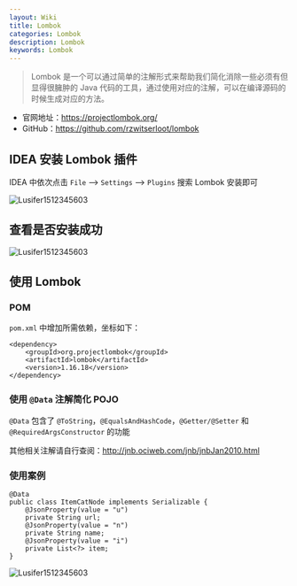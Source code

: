 ```yaml
---
layout: Wiki
title: Lombok
categories: Lombok
description: Lombok
keywords: Lombok
---
```


> Lombok 是一个可以通过简单的注解形式来帮助我们简化消除一些必须有但显得很臃肿的 Java 代码的工具，通过使用对应的注解，可以在编译源码的时候生成对应的方法。

- 官网地址：https://projectlombok.org/
- GitHub：https://github.com/rzwitserloot/lombok

## IDEA 安装 Lombok 插件

IDEA 中依次点击 `File` --> `Settings` --> `Plugins` 搜索 Lombok 安装即可

![Lusifer1512345603](https://i.loli.net/2021/03/14/MYuthrAPaI3RJFn.png)

## 查看是否安装成功

![Lusifer1512345603](https://i.loli.net/2021/03/14/lzjRXFJ25SoGBHp.png)

## 使用 Lombok

### POM

`pom.xml` 中增加所需依赖，坐标如下：

```text
<dependency>
    <groupId>org.projectlombok</groupId>
    <artifactId>lombok</artifactId>
    <version>1.16.18</version>
</dependency>
```



### 使用 `@Data` 注解简化 POJO

`@Data` 包含了 `@ToString`，`@EqualsAndHashCode`，`@Getter/@Setter` 和 `@RequiredArgsConstructor` 的功能

其他相关注解请自行查阅：http://jnb.ociweb.com/jnb/jnbJan2010.html

### 使用案例

```text
@Data
public class ItemCatNode implements Serializable {
    @JsonProperty(value = "u")
    private String url;
    @JsonProperty(value = "n")
    private String name;
    @JsonProperty(value = "i")
    private List<?> item;
}
```

![Lusifer1512345603](https://i.loli.net/2021/03/14/RfltQIejLJGNX72.png)